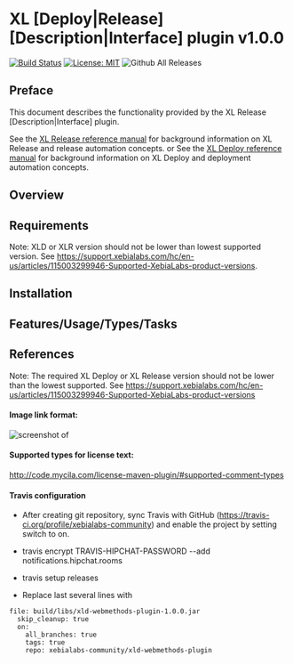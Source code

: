 # XL [Deploy|Release] [Description|Interface] plugin v1.0.0

[![Build Status][xld-webmethods-plugin-travis-image]][xld-webmethods-plugin-travis-url]
[![License: MIT][xld-webmethods-plugin-license-image]][xld-webmethods-plugin-license-url]
![Github All Releases][xld-webmethods-plugin-downloads-image]

[xld-webmethods-plugin-travis-image]: https://travis-ci.org/xebialabs-community/xld-webmethods-plugin.svg?branch=master
[xld-webmethods-plugin-travis-url]: https://travis-ci.org/xebialabs-community/xld-webmethods-plugin
[xld-webmethods-plugin-license-image]: https://img.shields.io/badge/License-MIT-yellow.svg
[xld-webmethods-plugin-license-url]: https://opensource.org/licenses/MIT
[xld-webmethods-plugin-downloads-image]: https://img.shields.io/github/downloads/xebialabs-community/xld-webmethods-plugin/total.svg

## Preface

This document describes the functionality provided by the XL Release [Description|Interface] plugin.

See the [XL Release reference manual](https://docs.xebialabs.com/xl-release) for background information on XL Release and release automation concepts.
or
See the [XL Deploy reference manual](https://docs.xebialabs.com/xl-deploy) for background information on XL Deploy and deployment automation concepts.

## Overview

## Requirements

Note:  XLD or XLR version should not be lower than lowest supported version.  See <https://support.xebialabs.com/hc/en-us/articles/115003299946-Supported-XebiaLabs-product-versions>.

## Installation

## Features/Usage/Types/Tasks

## References

Note:  The required XL Deploy or XL Release version should not be lower than the lowest supported.  See https://support.xebialabs.com/hc/en-us/articles/115003299946-Supported-XebiaLabs-product-versions

#### Image link format:

![screenshot of <image description>](images/macdown-logo-160.png)

#### Supported types for license text:

<http://code.mycila.com/license-maven-plugin/#supported-comment-types>

#### Travis configuration

* After creating git repository, sync Travis with GitHub (https://travis-ci.org/profile/xebialabs-community) and enable the project by setting switch to on.

* travis encrypt TRAVIS-HIPCHAT-PASSWORD --add  notifications.hipchat.rooms

* travis setup releases

* Replace last several lines with  

```
file: build/libs/xld-webmethods-plugin-1.0.0.jar
  skip_cleanup: true
  on:
    all_branches: true
    tags: true
    repo: xebialabs-community/xld-webmethods-plugin
```
    
    




